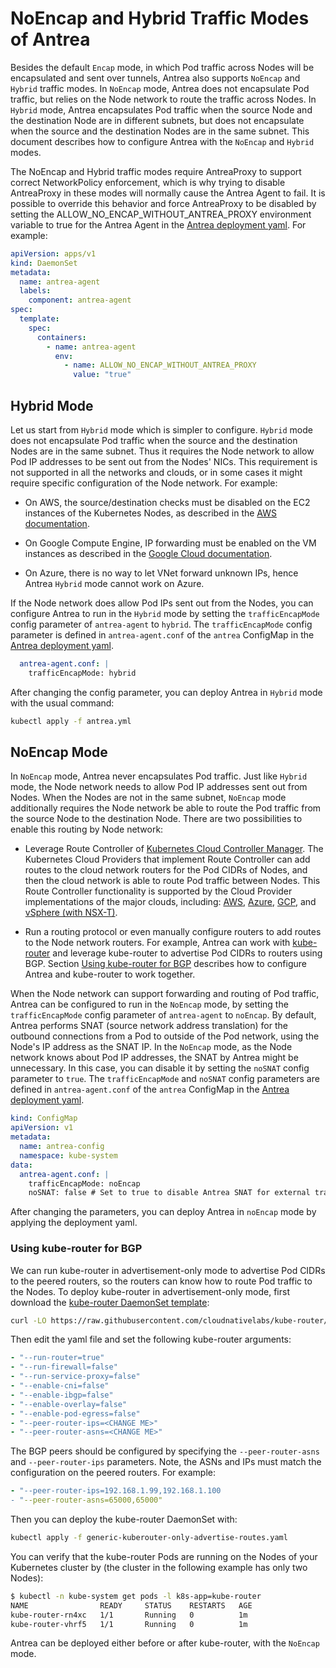 # NoEncap and Hybrid Traffic Modes of Antrea

Besides the default `Encap` mode, in which Pod traffic across Nodes will be
encapsulated and sent over tunnels, Antrea also supports `NoEncap` and `Hybrid`
traffic modes. In `NoEncap` mode, Antrea does not encapsulate Pod traffic, but
relies on the Node network to route the traffic across Nodes. In `Hybrid` mode,
Antrea encapsulates Pod traffic when the source Node and the destination Node
are in different subnets, but does not encapsulate when the source and the
destination Nodes are in the same subnet. This document describes how to
configure Antrea with the `NoEncap` and `Hybrid` modes.

The NoEncap and Hybrid traffic modes require AntreaProxy to support correct
NetworkPolicy enforcement, which is why trying to disable AntreaProxy in these
modes will normally cause the Antrea Agent to fail. It is possible to override
this behavior and force AntreaProxy to be disabled by setting the
ALLOW_NO_ENCAP_WITHOUT_ANTREA_PROXY environment variable to true for the Antrea
Agent in the [Antrea deployment yaml](https://github.com/antrea-io/antrea/blob/main/build/yamls/antrea.yml).
For example:

```yaml
apiVersion: apps/v1
kind: DaemonSet
metadata:
  name: antrea-agent
  labels:
    component: antrea-agent
spec:
  template:
    spec:
      containers:
        - name: antrea-agent
          env:
            - name: ALLOW_NO_ENCAP_WITHOUT_ANTREA_PROXY
              value: "true"
```

## Hybrid Mode

Let us start from `Hybrid` mode which is simpler to configure. `Hybrid` mode
does not encapsulate Pod traffic when the source and the destination Nodes are
in the same subnet. Thus it requires the Node network to allow Pod IP addresses
to be sent out from the Nodes' NICs. This requirement is not supported in all
the networks and clouds, or in some cases it might require specific
configuration of the Node network. For example:

* On AWS, the source/destination checks must be disabled on the EC2 instances of
the Kubernetes Nodes, as described in the
[AWS documentation](https://docs.aws.amazon.com/vpc/latest/userguide/VPC_NAT_Instance.html#EIP_Disable_SrcDestCheck).

* On Google Compute Engine, IP forwarding must be enabled on the VM instances as
described in the [Google Cloud documentation](https://cloud.google.com/vpc/docs/using-routes#canipforward).

* On Azure, there is no way to let VNet forward unknown IPs, hence Antrea
`Hybrid` mode cannot work on Azure.

If the Node network does allow Pod IPs sent out from the Nodes, you can
configure Antrea to run in the `Hybrid` mode by setting the `trafficEncapMode`
config parameter of `antrea-agent` to `hybrid`. The `trafficEncapMode` config
parameter is defined in `antrea-agent.conf` of the `antrea` ConfigMap in the
[Antrea deployment yaml](https://github.com/antrea-io/antrea/blob/main/build/yamls/antrea.yml).

```yaml
  antrea-agent.conf: |
    trafficEncapMode: hybrid
```

After changing the config parameter, you can deploy Antrea in `Hybrid` mode with
the usual command:

```bash
kubectl apply -f antrea.yml
```

## NoEncap Mode

In `NoEncap` mode, Antrea never encapsulates Pod traffic. Just like `Hybrid`
mode, the Node network needs to allow Pod IP addresses sent out from Nodes. When
the Nodes are not in the same subnet, `NoEncap` mode additionally requires the
Node network be able to route the Pod traffic from the source Node to the
destination Node. There are two possibilities to enable this routing by Node
network:

* Leverage Route Controller of [Kubernetes Cloud Controller Manager](https://kubernetes.io/docs/tasks/administer-cluster/running-cloud-controller).
The Kubernetes Cloud Providers that implement Route Controller can add routes
to the cloud network routers for the Pod CIDRs of Nodes, and then the cloud
network is able to route Pod traffic between Nodes. This Route Controller
functionality is supported by the Cloud Provider implementations of the major
clouds, including: [AWS](https://github.com/kubernetes/cloud-provider-aws),
[Azure](https://github.com/kubernetes-sigs/cloud-provider-azure),
[GCP](https://github.com/kubernetes/cloud-provider-gcp),
and [vSphere (with NSX-T)](https://github.com/kubernetes/cloud-provider-vsphere).

* Run a routing protocol or even manually configure routers to add routes to
the Node network routers. For example, Antrea can work with [kube-router](https://www.kube-router.io)
and leverage kube-router to advertise Pod CIDRs to routers using BGP. Section
[Using kube-router for BGP](#using-kube-router-for-bgp) describes how to
configure Antrea and kube-router to work together.

When the Node network can support forwarding and routing of Pod traffic, Antrea
can be configured to run in the `NoEncap` mode, by setting the `trafficEncapMode`
config parameter of `antrea-agent` to `noEncap`. By default, Antrea performs SNAT
(source network address translation) for the outbound connections from a Pod to
outside of the Pod network, using the Node's IP address as the SNAT IP. In the
`NoEncap` mode, as the Node network knows about Pod IP addresses, the SNAT by
Antrea might be unnecessary. In this case, you can disable it by setting the
`noSNAT` config parameter to `true`. The `trafficEncapMode` and `noSNAT` config
parameters are defined in `antrea-agent.conf` of the `antrea` ConfigMap in the
[Antrea deployment yaml](https://github.com/antrea-io/antrea/blob/main/build/yamls/antrea.yml).

```yaml
kind: ConfigMap
apiVersion: v1
metadata:
  name: antrea-config
  namespace: kube-system
data:
  antrea-agent.conf: |
    trafficEncapMode: noEncap
    noSNAT: false # Set to true to disable Antrea SNAT for external traffic
```

After changing the parameters, you can deploy Antrea in `noEncap` mode by applying
the deployment yaml.

### Using kube-router for BGP

We can run kube-router in advertisement-only mode to advertise Pod CIDRs to the
peered routers, so the routers can know how to route Pod traffic to the Nodes.
To deploy kube-router in advertisement-only mode, first download the
[kube-router DaemonSet template](https://raw.githubusercontent.com/cloudnativelabs/kube-router/v0.4.0/daemonset/generic-kuberouter-only-advertise-routes.yaml):

```bash
curl -LO https://raw.githubusercontent.com/cloudnativelabs/kube-router/v0.4.0/daemonset/generic-kuberouter-only-advertise-routes.yaml
```

Then edit the yaml file and set the following kube-router arguments:

```yaml
- "--run-router=true"
- "--run-firewall=false"
- "--run-service-proxy=false"
- "--enable-cni=false"
- "--enable-ibgp=false"
- "--enable-overlay=false"
- "--enable-pod-egress=false"
- "--peer-router-ips=<CHANGE ME>"
- "--peer-router-asns=<CHANGE ME>"
```

The BGP peers should be configured by specifying the `--peer-router-asns` and
`--peer-router-ips` parameters. Note, the ASNs and IPs must match the
configuration on the peered routers. For example:

```yaml
- "--peer-router-ips=192.168.1.99,192.168.1.100
- "--peer-router-asns=65000,65000"
```

Then you can deploy the kube-router DaemonSet with:

```bash
kubectl apply -f generic-kuberouter-only-advertise-routes.yaml
```

You can verify that the kube-router Pods are running on the Nodes of your
Kubernetes cluster by (the cluster in the following example has only two Nodes):

```bash
$ kubectl -n kube-system get pods -l k8s-app=kube-router
NAME                READY     STATUS    RESTARTS   AGE
kube-router-rn4xc   1/1       Running   0          1m
kube-router-vhrf5   1/1       Running   0          1m
```

Antrea can be deployed either before or after kube-router, with the `NoEncap`
mode.
